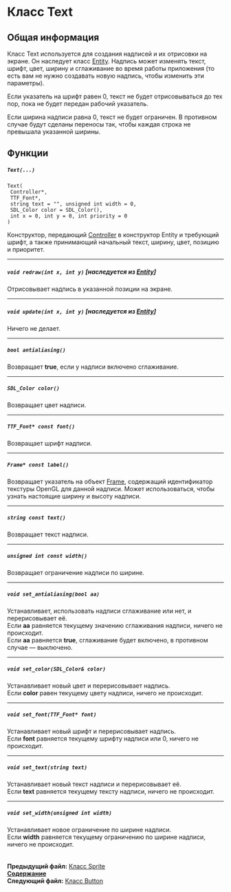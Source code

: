 ﻿# Класс Text

## Общая информация

Класс Text используется для создания надписей и их отрисовки на экране. Он наследует класс [Entity](04_Entity.md). Надпись может изменять текст, шрифт, цвет, ширину и сглаживание во время работы приложения (то есть вам не нужно создавать новую надпись, чтобы изменить эти параметры).

Если указатель на шрифт равен 0, текст не будет отрисовываться до тех пор, пока не будет передан рабочий указатель.

Если ширина надписи равна 0, текст не будет ограничен. В противном случае будут сделаны переносы так, чтобы каждая строка не превышала указанной ширины.

## Функции  

##### `Text(...)`
    Text(
     Controller*,
     TTF_Font*,
     string text = "", unsigned int width = 0,
     SDL_Color color = SDL_Color(),
     int x = 0, int y = 0, int priority = 0
    )
Конструктор, передающий [Controller](05_Controller.md) в конструктор Entity и требующий шрифт, а также принимающий начальный текст, ширину, цвет, позицию и приоритет.  

----
##### `void redraw(int x, int y)` [наследуется из [Entity](04_Entity.md#void-redrawint-x-int-y)]
Отрисовывает надпись в указанной позиции на экране.  

----
##### `void update(int x, int y)` [наследуется из [Entity](04_Entity.md#void-updateint-x-int-y)]
Ничего не делает.  

----
##### `bool antialiasing()`
Возвращает **true**, если у надписи включено сглаживание.  

----
##### `SDL_Color color()`
Возвращает цвет надписи.  

----
##### `TTF_Font* const font()`
Возвращает шрифт надписи.  

----
##### `Frame* const label()`
Возвращает указатель на объект [Frame](12_Frame.md), содержащий идентификатор текстуры OpenGL для данной надписи. Может использоваться, чтобы узнать настоящие ширину и высоту надписи.  

----
##### `string const text()`
Возвращает текст надписи.  

----
##### `unsigned int const width()`
Возвращает ограничение надписи по ширине.  

----
##### `void set_antialiasing(bool aa)`
Устанавливает, использовать надписи сглаживание или нет, и перерисовывает её.  
Если **aa** равняется текущему значению сглаживания надписи, ничего не происходит.  
Если **aa** равняется **true**, сглаживание будет включено, в противном случае — выключено.  

----
##### `void set_color(SDL_Color& color)`
Устанавливает новый цвет и перерисовывает надпись.  
Если **color** равен текущему цвету надписи, ничего не происходит.  

----
##### `void set_font(TTF_Font* font)`
Устанавливает новый шрифт и перерисовывает надпись.  
Если **font** равняется текущему шрифту надписи или 0, ничего не происходит.  

----
##### `void set_text(string text)`
Устанавливает новый текст надписи и перерисовывает её.  
Если **text** равняется текущему тексту надписи, ничего не происходит.  

----
##### `void set_width(unsigned int width)`
Устанавливает новое ограничение по ширине надписи.  
Если **width** равняется текущему ограничению по ширине надписи, ничего не происходит.  
   
   
**Предыдущий файл:** [Класс Sprite](15_Sprite.md)  
**[Содержание](00_Contents.md)**  
**Следующий файл:** [Класс Button](17_Button.md)